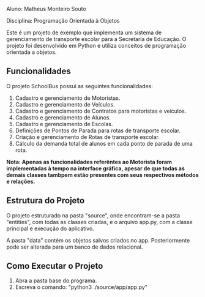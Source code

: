 Aluno: Matheus Monteiro Souto

Disciplina: Programação Orientada à Objetos

Este é um projeto de exemplo que implementa um sistema de gerenciamento de transporte escolar para a Secretaria de Educação. O projeto foi desenvolvido em Python e utiliza conceitos de programação orientada a objetos.

## Funcionalidades

O projeto SchoolBus possui as seguintes funcionalidades:

1. Cadastro e gerenciamento de Motoristas.
2. Cadastro e gerenciamento de Veículos.
3. Cadastro e gerenciamento de Contratos para motoristas e veículos.
4. Cadastro e gerenciamento de Alunos.
5. Cadastro e gerenciamento de Escolas.
6. Definições de Pontos de Parada para rotas de transporte escolar.
7. Criação e gerenciamento de Rotas de transporte escolar.
8. Cálculo da demanda total de alunos em cada ponto de parada de uma rota.

**Nota: Apenas as funcionalidades referêntes ao Motorista foram implementadas à tempo na interface gráfica, apesar de que todas as demais classes tambpem estão presentes com seus respectivos métodos e relações.** 

## Estrutura do Projeto
O projeto estruturado na pasta "source", onde encontram-se a pasta "entities", com todas as classes criadas, e o arquivo app.py, com a classe principal e execução do aplicativo.

A pasta "data" contém os objetos salvos criados no app. Posteriormente pode ser alterada para um banco de dados relacional.

## Como Executar o Projeto
1. Abra a pasta base do programa.
2. Escreva o comando: "python3 ./source/app/app.py"
